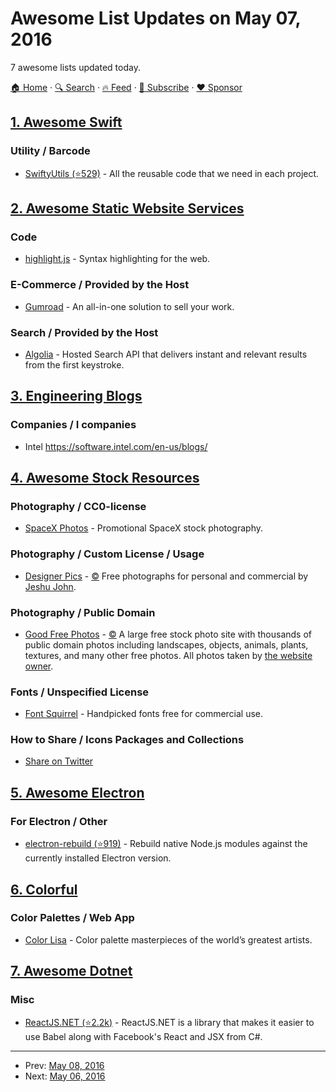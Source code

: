 # Awesome List Updates on May 07, 2016

7 awesome lists updated today.

[🏠 Home](/README.md) · [🔍 Search](https://www.trackawesomelist.com/search/) · [🔥 Feed](https://www.trackawesomelist.com/rss.xml) · [📮 Subscribe](https://trackawesomelist.us17.list-manage.com/subscribe?u=d2f0117aa829c83a63ec63c2f&id=36a103854c) · [❤️  Sponsor](https://github.com/sponsors/theowenyoung)



## [1. Awesome Swift](/content/matteocrippa/awesome-swift/README.md)

### Utility / Barcode

*   [SwiftyUtils (⭐529)](https://github.com/tbaranes/SwiftyUtils) - All the reusable code that we need in each project.

## [2. Awesome Static Website Services](/content/agarrharr/awesome-static-website-services/README.md)

### Code

*   [highlight.js](https://highlightjs.org/) - Syntax highlighting for the web.

### E-Commerce / Provided by the Host

*   [Gumroad](https://gumroad.com/) - An all-in-one solution to sell your work.

### Search / Provided by the Host

*   [Algolia](https://www.algolia.com/) - Hosted Search API that delivers instant and relevant results from the first keystroke.

## [3. Engineering Blogs](/content/kilimchoi/engineering-blogs/README.md)

### Companies / I companies

*   Intel <https://software.intel.com/en-us/blogs/>

## [4. Awesome Stock Resources](/content/neutraltone/awesome-stock-resources/README.md)

### Photography / CC0-license

*   [SpaceX Photos](https://www.flickr.com/photos/spacex/) - Promotional SpaceX stock photography.

### Photography / Custom License / Usage

*   [Designer Pics](http://www.designerspics.com) - [:copyright:](http://www.designerspics.com/faq-and-terms/) Free photographs for personal and commercial by [Jeshu John](https://twitter.com/jeshujohn).

### Photography / Public Domain

*   [Good Free Photos](https://www.goodfreephotos.com) - [:copyright:](https://www.goodfreephotos.com/pages/creative-commons-license-terms) A large free stock photo site with thousands of public domain photos including landscapes, objects, animals, plants, textures, and many other free photos. All photos taken by [the website owner](https://www.goodfreephotos.com/pages/about-me).

### Fonts / Unspecified License

*   [Font Squirrel](https://www.fontsquirrel.com) - Handpicked fonts free for commercial use.

### How to Share / Icons Packages and Collections

*   [Share on Twitter](https://twitter.com/home?status=Checkout%20this%20Awesome%20Stock%20Resources%20list%20from%20%40neutraltone.%20https%3A%2F%2Fgithub.com%2Fneutraltone%2Fawesome-stock-resources%20%23design)

## [5. Awesome Electron](/content/sindresorhus/awesome-electron/README.md)

### For Electron / Other

*   [electron-rebuild (⭐919)](https://github.com/electron/electron-rebuild) - Rebuild native Node.js modules against the currently installed Electron version.

## [6. Colorful](/content/Siddharth11/Colorful/README.md)

### Color Palettes / Web App

*   [Color Lisa](http://www.colorlisa.com/) - Color palette masterpieces of the world’s greatest artists.

## [7. Awesome Dotnet](/content/quozd/awesome-dotnet/README.md)

### Misc

*   [ReactJS.NET (⭐2.2k)](https://github.com/reactjs/React.NET) - ReactJS.NET is a library that makes it easier to use Babel along with Facebook's React and JSX from C#.

---

- Prev: [May 08, 2016](/content/2016/05/08/README.md)
- Next: [May 06, 2016](/content/2016/05/06/README.md)